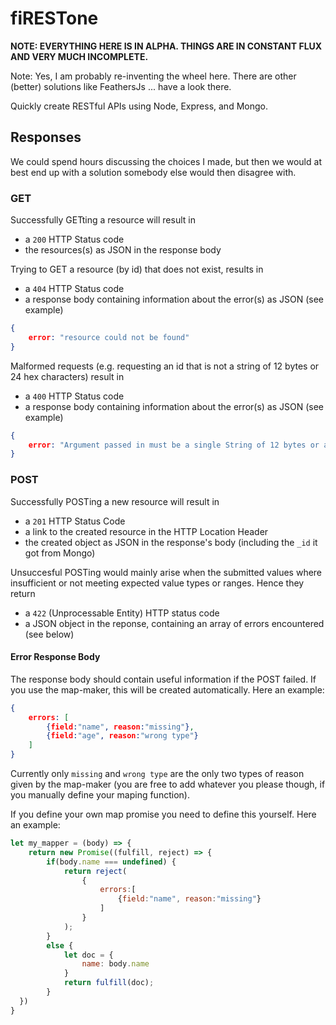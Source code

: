 # fiRESTone

**NOTE: EVERYTHING HERE IS IN ALPHA. THINGS ARE IN CONSTANT FLUX AND VERY MUCH INCOMPLETE.**

Note: Yes, I  am probably re-inventing the wheel here. There are other (better) solutions like FeathersJs ... have a look there.

Quickly create RESTful APIs using Node, Express, and Mongo.


## Responses

We could spend hours discussing the choices I made, but then we would at best end up with a solution somebody else would then disagree with. 

### GET

Successfully GETting a resource will result in

- a `200` HTTP Status code
- the resources(s) as JSON in the response body

Trying to GET a resource (by id) that does not exist, results in

- a `404` HTTP Status code
- a response body containing information about the error(s) as JSON (see example)

```JSON
{
	error: "resource could not be found"
}
```

Malformed requests (e.g. requesting an id that is not a string of 12 bytes or 24 hex characters) result in

- a `400` HTTP Status code
- a response body containing information about the error(s) as JSON (see example)

```JSON
{
	error: "Argument passed in must be a single String of 12 bytes or a string of 24 hex characters"
}
```

### POST

Successfully POSTing a new resource will result in 

- a `201` HTTP Status Code
- a link to the created resource in the HTTP Location Header
- the created object as JSON in the response's body (including the `_id` it got from Mongo)

Unsuccesful POSTing would mainly arise when the submitted values where insufficient or not meeting expected value types or ranges. Hence they return 

- a `422` (Unprocessable Entity) HTTP status code
- a JSON object in the reponse, containing an array of errors encountered (see below)

#### Error Response Body

The response body should contain useful information if the POST failed. If you use the map-maker, this will be created automatically. Here an example:

```JSON
{
	errors: [
		{field:"name", reason:"missing"},
		{field:"age", reason:"wrong type"}
	]
}
```

Currently only `missing` and `wrong type` are the only two types of reason given by the map-maker (you are free to add whatever you please though, if you manually define your maping function).

If you define your own map promise you need to define this yourself. Here an example:

```Javascript
let my_mapper = (body) => {
	return new Promise((fulfill, reject) => {
		if(body.name === undefined) {
			return reject(
				{
					errors:[
						{field:"name", reason:"missing"}
					]
				}
			);
		} 
		else {
			let doc = {
				name: body.name
			}
			return fulfill(doc);
		}
  })
}
```
